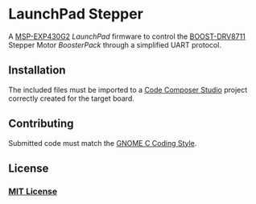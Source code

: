 # LaunchPad Stepper
A [MSP-EXP430G2][launchpad] _LaunchPad_ firmware to control the [BOOST-DRV8711][stepperdriver] Stepper Motor _BoosterPack_ through a simplified UART protocol.

## Installation
The included files must be imported to a [Code Composer Studio][ccs] project correctly created for the target board.

## Contributing
Submitted code must match the [GNOME C Coding Style][gnomestyle].

## License
### [MIT License][license]

[launchpad]: http://www.ti.com/tool/MSP-EXP430G2 "MSP-EXP430G2 LaunchPad"
[stepperdriver]: http://www.ti.com/tool/BOOST-DRV8711 "BOOST-DRV8711 BoosterPack"

[ccs]: http://www.ti.com/tool/CCSTUDIO "Code Composer Studio"

[gnomestyle]: https://developer.gnome.org/programming-guidelines/stable/c-coding-style.html.en "GNOME C Coding Style"

[license]: https://choosealicense.com/licenses/mit "MIT License"
